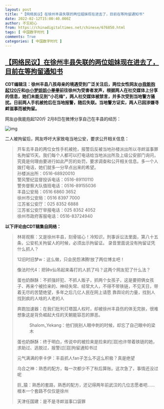 ```yaml
---
layout: post
title: "【网络民议】在徐州丰县失联的两位姐妹现在进去了，目前在等拘留通知书"
date: 2022-02-12T15:00:40.000Z
author: 不忘初心
from: https://chinadigitaltimes.net/chinese/676850.html
tags: [ 中国数字时代 ]
comments: True
categories: [ 中国数字时代 ]
---
```

<!--1644678040000-->
[【网络民议】在徐州丰县失联的两位姐妹现在进去了，目前在等拘留通知书](https://chinadigitaltimes.net/chinese/676850.html)
------

<div>
<p><strong>CDT编辑注：徐州丰县八孩母亲的境遇受到广泛关注后，两位女性网友<a href="https://weibo.com/u/6089102669">@我能抱起120斤</a>和<a href="https://weibo.com/n/%E5%B0%8F%E6%A2%A6%E5%A7%90%E5%A7%90%E5%B0%8F%E6%8B%B3%E6%8B%B3">@小梦姐姐小拳拳</a>前往徐州为受害者发声，根据两人在社交媒体上分享的信息，她们未能见到“小花梅”，两人社交媒体被禁言，并多次受到当地警方骚扰。日前两人手机被抢后在当地报警，随后失联。当地警方证实，两人已因涉嫌寻衅滋事而被拘留。</strong></p><p>网友@我能抱起120斤 2月8日在微博分享自己在丰县的经历：</p><p><img src="https://chinadigitaltimes.net/chinese/files/2022/02/IMG_1846-scaled.jpg" alt="img" /></p><p>二人被拘留后，网友呼吁大家致电当地公安，要求公开相关信息：</p><blockquote><p>开车去丰县的两位女性手机被抢，报警后反被当地孙楼派出所以寻衅滋事罪名拘留15天。我们每个人都可以打电话给当地派出所及上级公安部门询问，究竟是何理由要进行如此严厉的处罚，要求调查和公开相关信息。多一个人拨打电话，她们就多一分早点出来的希望。<br />孙楼派出所：0516-68920010<br />警风警纪监督投诉电话：0516-89110110<br />警务督察大队值班电话：0516-89155036<br />丰县公安局：0516 6860 3652<br />徐州市公安局：0516 8397 7000<br />江苏省公安厅：025 8352 6888<br />江苏省公安厅举报电话：025 8352 4052<br />徐州市政府客服电话：0516-83724940</p></blockquote><p><strong>以下评论由CDT辑集自网络：</strong></p><blockquote><p>林哥观察：又是徐州丰县，刻骨铭心！冷知识，刑事诉讼法里面，第八十五条，公安机关拘留人的时候，必须出示拘留证。 录音里面说没有拘留证凭什么抓人？</p><p>12旧时旧梦w：这么做，只会民怨沸腾!放了两位博主吧！</p><p>像法时代4：把钟x仙吊起来毒打的人抓了吗？这两个网友犯了什么法？</p><p>蛋也奶酥酥：不抓强奸犯、不抓人贩子，抓两个女孩子，这是要把俩女孩子、再来个被捡来的、神经失常、经常大人，不得不带铁链，不见天日，带着无尽的苦楚绝望，多年之后几亿人民在网上请愿 靠舆论的力量，找到人找到疯的人啥的人老的人</p><p>奔跑加速器：在我们批判灯塔国人权时，却被徐州丰县伤的体无完肤，很难想象这是背负崛起大任的天朝能容忍的罪恶。</p><p style="padding-left: 40px">Shalom_Yekang：他们挑别人眼中刺的时候，却忘了自己眼中的梁木</p><p>蛋也奶酥酥：终于明白，传说中的被捡来是捡来的[泪]也许带着铁链的她，求助过、逃脱过，报警过[泪]拘留通知书过</p><p>元气满满的李卡伊：丰县抓人fan子怎么不这么积极？真是绝望</p><p>乌合之神：熟悉的配方，每一次都少不了秋后算账。这次急了，事情还没过呢</p><p>巨_猿：熟悉的套路，熟悉的配方，还记得两年前武汉的几位志愿者吧……根本一个套路不仅仅是徐州</p><p>天津任国建：是不是寻衅滋事口袋罪</p></blockquote>
</div>
